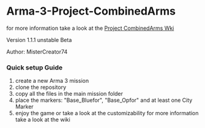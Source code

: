 # Arma-3-Project-CombinedArms
for more information take a look at the [Project CombinedArms Wki](https://github.com/MisterCreator74/Arma-3-Project-CombinedArms/wiki)

Version 1.1.1 unstable Beta 

Author: MisterCreator74




### Quick setup Guide
1. create a new Arma 3 mission
2. clone the repository
3. copy all the files in the main mission folder
4. place the markers: "Base_Bluefor", "Base_Opfor" and at least one City Marker
5. enjoy the game or take a look at the customizability for more information take a look at the wiki
